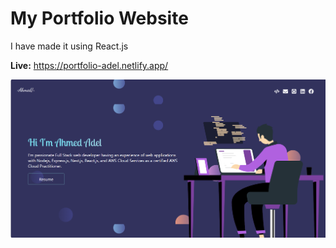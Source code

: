 # My Portfolio Website

I have made it using React.js

**Live:** https://portfolio-adel.netlify.app/

![portfolio](.//image/portfolio.png)
